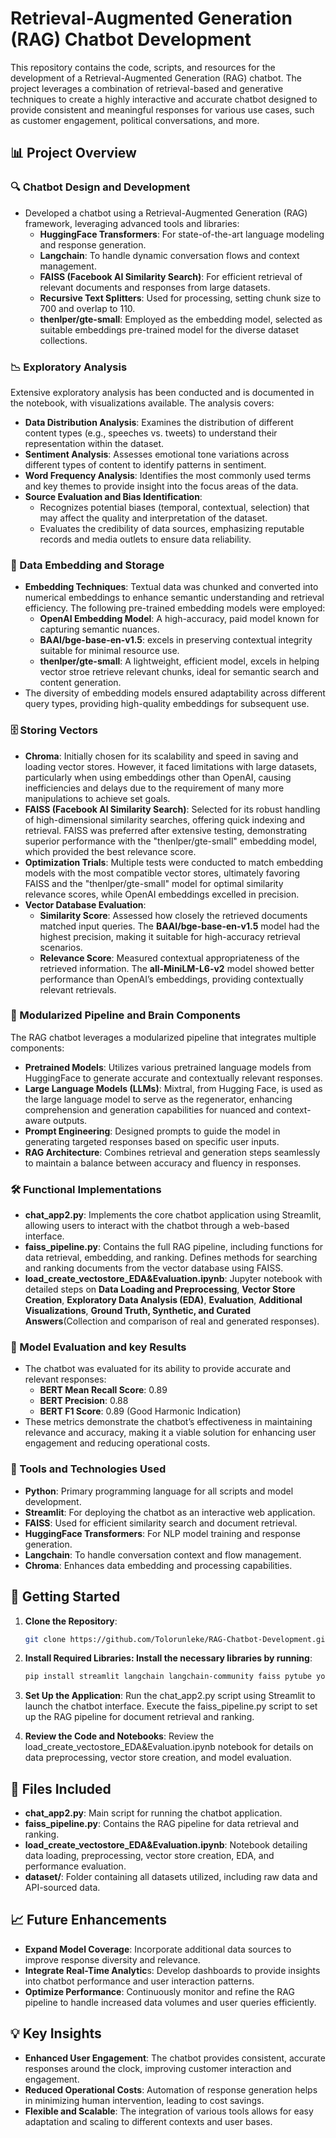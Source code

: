 # Retrieval-Augmented Generation (RAG) Chatbot Development

This repository contains the code, scripts, and resources for the development of a Retrieval-Augmented Generation (RAG) chatbot. The project leverages a combination of retrieval-based and generative techniques to create a highly interactive and accurate chatbot designed to provide consistent and meaningful responses for various use cases, such as customer engagement, political conversations, and more.

## 📊 Project Overview

### 🔍 Chatbot Design and Development
- Developed a chatbot using a Retrieval-Augmented Generation (RAG) framework, leveraging advanced tools and libraries:
  - **HuggingFace Transformers**: For state-of-the-art language modeling and response generation.
  - **Langchain**: To handle dynamic conversation flows and context management.
  - **FAISS (Facebook AI Similarity Search)**: For efficient retrieval of relevant documents and responses from large datasets.
  - **Recursive Text Splitters**: Used for processing, setting chunk size to 700 and overlap to 110.
  - **thenlper/gte-small**: Employed as the embedding model, selected as suitable embeddings pre-trained model for the diverse dataset collections.

### 📉 Exploratory Analysis
Extensive exploratory analysis has been conducted and is documented in the notebook, with visualizations available. The analysis covers:
- **Data Distribution Analysis**: Examines the distribution of different content types (e.g., speeches vs. tweets) to understand their representation within the dataset.
- **Sentiment Analysis**: Assesses emotional tone variations across different types of content to identify patterns in sentiment.
- **Word Frequency Analysis**: Identifies the most commonly used terms and key themes to provide insight into the focus areas of the data.
- **Source Evaluation and Bias Identification**:
  - Recognizes potential biases (temporal, contextual, selection) that may affect the quality and interpretation of the dataset.
  - Evaluates the credibility of data sources, emphasizing reputable records and media outlets to ensure data reliability.

### 🧩 Data Embedding and Storage
- **Embedding Techniques**: Textual data was chunked and converted into numerical embeddings to enhance semantic understanding and retrieval efficiency. The following pre-trained embedding models were employed:
  - **OpenAI Embedding Model**: A high-accuracy, paid model known for capturing semantic nuances.
  - **BAAI/bge-base-en-v1.5**: excels in preserving contextual integrity suitable for minimal resource use.
  - **thenlper/gte-small**: A lightweight, efficient model, excels in helping vector stroe retrieve relevant chunks, ideal for semantic search and content generation.
- The diversity of embedding models ensured adaptability across different query types, providing high-quality embeddings for subsequent use.

### 🗄️ Storing Vectors
- **Chroma**: Initially chosen for its scalability and speed in saving and loading vector stores. However, it faced limitations with large datasets, particularly when using embeddings other than OpenAI, causing inefficiencies and delays due to the requirement of many more manipulations to achieve set goals.
- **FAISS (Facebook AI Similarity Search)**: Selected for its robust handling of high-dimensional similarity searches, offering quick indexing and retrieval. FAISS was preferred after extensive testing, demonstrating superior performance with the "thenlper/gte-small" embedding model, which provided the best relevance score.
- **Optimization Trials**: Multiple tests were conducted to match embedding models with the most compatible vector stores, ultimately favoring FAISS and the "thenlper/gte-small" model for optimal similarity relevance scores, while OpenAI embeddings excelled in precision.
- **Vector Database Evaluation**:
  - **Similarity Score**: Assessed how closely the retrieved documents matched input queries. The **BAAI/bge-base-en-v1.5** model had the highest precision, making it suitable for high-accuracy retrieval scenarios.
  - **Relevance Score**: Measured contextual appropriateness of the retrieved information. The **all-MiniLM-L6-v2** model showed better performance than OpenAI’s embeddings, providing contextually relevant retrievals.


### 🧠 Modularized Pipeline and Brain Components
The RAG chatbot leverages a modularized pipeline that integrates multiple components:
- **Pretrained Models**: Utilizes various pretrained language models from HuggingFace to generate accurate and contextually relevant responses.
- **Large Language Models (LLMs)**: Mixtral, from Hugging Face, is used as the large language model to serve as the regenerator, enhancing comprehension and generation capabilities for nuanced and context-aware outputs.
- **Prompt Engineering**: Designed prompts to guide the model in generating targeted responses based on specific user inputs.
- **RAG Architecture**: Combines retrieval and generation steps seamlessly to maintain a balance between accuracy and fluency in responses.

### 🛠️ Functional Implementations
- **chat_app2.py**: Implements the core chatbot application using Streamlit, allowing users to interact with the chatbot through a web-based interface.
- **faiss_pipeline.py**: Contains the full RAG pipeline, including functions for data retrieval, embedding, and ranking. Defines methods for searching and ranking documents from the vector database using FAISS.
- **load_create_vectostore_EDA&Evaluation.ipynb**: Jupyter notebook with detailed steps on **Data Loading and Preprocessing**, **Vector Store Creation**, **Exploratory Data Analysis (EDA)**, **Evaluation**, **Additional Visualizations**, **Ground Truth, Synthetic, and Curated Answers**(Collection and comparison of real and generated responses).

### 🎯 Model Evaluation and key Results 
- The chatbot was evaluated for its ability to provide accurate and relevant responses:
  - **BERT Mean Recall Score**: 0.89
  - **BERT Precision**: 0.88
  - **BERT F1 Score**: 0.89 (Good Harmonic Indication)
- These metrics demonstrate the chatbot’s effectiveness in maintaining relevance and accuracy, making it a viable solution for enhancing user engagement and reducing operational costs.

### 📂 Tools and Technologies Used
- **Python**: Primary programming language for all scripts and model development.
- **Streamlit**: For deploying the chatbot as an interactive web application.
- **FAISS**: Used for efficient similarity search and document retrieval.
- **HuggingFace Transformers**: For NLP model training and response generation.
- **Langchain**: To handle conversation context and flow management.
- **Chroma**: Enhances data embedding and processing capabilities.

## 🚀 Getting Started

1. **Clone the Repository**:
   ```bash
   git clone https://github.com/Tolorunleke/RAG-Chatbot-Development.git

2. **Install Required Libraries: Install the necessary libraries by running**:
    ```bash
    pip install streamlit langchain langchain-community faiss pytube youtube-transcript-api nltk wordcloud bert_score rouge

3. **Set Up the Application**:
    Run the chat_app2.py script using Streamlit to launch the chatbot interface.
    Execute the faiss_pipeline.py script to set up the RAG pipeline for document retrieval and ranking.

4.  **Review the Code and Notebooks**:
    Review the load_create_vectostore_EDA&Evaluation.ipynb notebook for details on data preprocessing, vector store creation, and model evaluation.

## 📂 Files Included

- **chat_app2.py**: Main script for running the chatbot application.
- **faiss_pipeline.py**: Contains the RAG pipeline for data retrieval and ranking.
- **load_create_vectostore_EDA&Evaluation.ipynb**: Notebook detailing data loading, preprocessing, vector store creation, EDA, and performance evaluation.
- **dataset/**: Folder containing all datasets utilized, including raw data and API-sourced data.

## 📈 Future Enhancements
- **Expand Model Coverage**: Incorporate additional data sources to improve response diversity and relevance.
- **Integrate Real-Time Analytic**s: Develop dashboards to provide insights into chatbot performance and user interaction patterns.
- **Optimize Performance**: Continuously monitor and refine the RAG pipeline to handle increased data volumes and user queries efficiently.

## 💡 Key Insights
- **Enhanced User Engagement**: The chatbot provides consistent, accurate responses around the clock, improving customer interaction and engagement.
- **Reduced Operational Costs**: Automation of response generation helps in minimizing human intervention, leading to cost savings.
- **Flexible and Scalable**: The integration of various tools allows for easy adaptation and scaling to different contexts and user bases.
